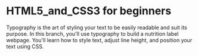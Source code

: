 # HTML5_and_CSS3 for beginners

Typography is the art of styling your text to be easily readable and suit its purpose.
In this branch, you'll use typography to build a nutrition label webpage. 
You'll learn how to style text, adjust line height, and position your text using CSS.
